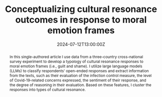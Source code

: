 ---
title: Conceptualizing cultural resonance outcomes in response to moral emotion frames

event: Milan Summer School of Political Communication 2024
event_url: https://polcomm.unimi.it/

location: Milan, Italy

summary: Paper presentation at the Milan Summer School 2024
abstract: In this single-authored article I use data from a three-country cross-national survey experiment to develop a typology of cultural resonance responses to moral emotion frames (i.e., guilt and shame). I utilize large language models (LLMs) to classify respondents' open-ended responses and extract information from the texts, such as their evaluation of the infection control measure, the level of Covid-19-related concerns expressed, the sentiment of their response, and the degree of reasoning in their evaluation. Based on these features, I cluster the responses into types of cultural resonance.

# Talk start and end times.
#   End time can optionally be hidden by prefixing the line with `#`.
date: '2024-07-12T13:00:00Z'
date_end: '2024-07-12T15:00:00Z'
all_day: False

# Schedule page publish date (NOT talk date).
publishDate: '2024-07-12T07:00:00Z'

authors:
  - admin

tags: []

# Is this a featured talk? (true/false)
featured: false

image:
  caption: ''
  focal_point: Right

#links:
#  - icon: twitter
#    icon_pack: fab
#    name: Follow
#    url: https://twitter.com/georgecushen
url_code: ''
url_pdf: ''
url_slides: ''
url_video: ''

# Markdown Slides (optional).
#   Associate this talk with Markdown slides.
#   Simply enter your slide deck's filename without extension.
#   E.g. `slides = "example-slides"` references `content/slides/example-slides.md`.
#   Otherwise, set `slides = ""`.
slides: ""

# Projects (optional).
#   Associate this post with one or more of your projects.
#   Simply enter your project's folder or file name without extension.
#   E.g. `projects = ["internal-project"]` references `content/project/deep-learning/index.md`.
#   Otherwise, set `projects = []`.
projects:
  - resonance

#{{% callout note %}}
#Click on the **Slides** button above to view the built-in slides feature.
#{{% /callout %}}

# Slides can be added in a few ways:
# 
#- **Create** slides using Hugo Blox Builder's [_Slides_](https://docs.hugoblox.com/reference/content-types/) feature and link using `slides` parameter in the front matter of the talk file
#- **Upload** an existing slide deck to `static/` and link using `url_slides` parameter in the front matter of the talk file
#- **Embed** your slides (e.g. Google Slides) or presentation video on this page using [shortcodes](https://docs.hugoblox.com/reference/markdown/).
#
#Further event details, including [page elements](https://docs.hugoblox.com/reference/markdown/) such as image galleries, can be added to the body of this page.
---